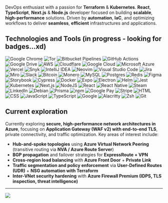 DevOps enthusiast with a passion for **Terraform** & **Kubernetes**. **React**, **TypeScript**, **Next.js** & **Node.js** developer focused on building **scalable**, **high-performance** solutions. Driven by **automation**, **IaC**, and optimizing workflows to deliver **seamless**, **efficient** infrastructures and applications.

## Technologies and Tools (in progress - looking for badges...xd)
![Google Chrome](https://img.shields.io/badge/Google%20Chrome-4285F4?logo=GoogleChrome&logoColor=white)
![Tor](https://img.shields.io/badge/Tor-7D4698?logo=Tor-Browser&logoColor=white)
![Bitbucket Pipelines](https://img.shields.io/badge/Bitbucket_Pipelines-0052CC?logo=bitbucket&logoColor=white)
![GitHub Actions](https://img.shields.io/badge/GitHub_Actions-2088FF?logo=github-actions&logoColor=white)
![Google Drive](https://img.shields.io/badge/Google%20Drive-4285F4?logo=googledrive&logoColor=fff)
![AWS](https://img.shields.io/badge/AWS-%23FF9900.svg?logo=amazon-web-services&logoColor=white)
![Cloudflare](https://img.shields.io/badge/Cloudflare-F38020?logo=Cloudflare&logoColor=white)
![Google Cloud](https://img.shields.io/badge/Google%20Cloud-%234285F4.svg?logo=google-cloud&logoColor=white)
![Microsoft Azure](https://custom-icon-badges.demolab.com/badge/Microsoft%20Azure-0089D6?logo=msazure&logoColor=white)
![Vercel](https://img.shields.io/badge/Vercel-%23000000.svg?logo=vercel&logoColor=white)
![Snyk](https://img.shields.io/badge/Snyk-4C4A73?logo=snyk&logoColor=fff)
![IntelliJ IDEA](https://img.shields.io/badge/IntelliJIDEA-000000.svg?logo=intellij-idea&logoColor=white)
![Neovim](https://img.shields.io/badge/Neovim-57A143?logo=neovim&logoColor=fff)
![Visual Studio Code](https://custom-icon-badges.demolab.com/badge/Visual%20Studio%20Code-0078d7.svg?logo=vsc&logoColor=white)
![Jira](https://img.shields.io/badge/Jira-0052CC?logo=jira&logoColor=fff)
![Miro](https://img.shields.io/badge/Miro-050038?logo=miro&logoColor=fff)
![Slack](https://img.shields.io/badge/Slack-4A154B?logo=slack&logoColor=fff)
![Bitcoin](https://img.shields.io/badge/Bitcoin-FF9900?logo=bitcoin&logoColor=white)
![Monero](https://img.shields.io/badge/Monero-F60?logo=monero&logoColor=fff)
![MySQL](https://img.shields.io/badge/MySQL-4479A1?logo=mysql&logoColor=fff)
![Postgres](https://img.shields.io/badge/Postgres-%23316192.svg?logo=postgresql&logoColor=white)
![Redis](https://img.shields.io/badge/Redis-%23DD0031.svg?logo=redis&logoColor=white)
![Figma](https://img.shields.io/badge/Figma-F24E1E?logo=figma&logoColor=white)
![Storybook](https://img.shields.io/badge/Storybook-FF4785?logo=storybook&logoColor=fff)
![Cypress](https://img.shields.io/badge/Cypress-69D3A7?logo=cypress&logoColor=fff)
![Docker](https://img.shields.io/badge/Docker-2496ED?logo=docker&logoColor=fff)
![Expo](https://img.shields.io/badge/Expo-000020?logo=expo&logoColor=fff)
![Electron](https://img.shields.io/badge/Electron-2B2E3A?logo=electron&logoColor=fff)
![Helm](https://img.shields.io/badge/Helm-0F1689?logo=helm&logoColor=fff)
![Jest](https://img.shields.io/badge/Jest-C21325?logo=jest&logoColor=fff)
![Kubernetes](https://img.shields.io/badge/Kubernetes-326CE5?logo=kubernetes&logoColor=fff)
![Next.js](https://img.shields.io/badge/Next.js-black?logo=next.js&logoColor=white)
![NodeJS](https://img.shields.io/badge/Node.js-6DA55F?logo=node.js&logoColor=white)
![React](https://img.shields.io/badge/React-%2320232a.svg?logo=react&logoColor=%2361DAFB)
![React Native](https://img.shields.io/badge/React_Native-%2320232a.svg?logo=react&logoColor=%2361DAFB)
![Steam](https://img.shields.io/badge/Steam-%23000000.svg?logo=steam&logoColor=white)
![LinkedIn](https://custom-icon-badges.demolab.com/badge/LinkedIn-0A66C2?logo=linkedin-white&logoColor=fff)
![Debian](https://img.shields.io/badge/Debian-A81D33?logo=debian&logoColor=fff)
![Prisma](https://img.shields.io/badge/Prisma-2D3748?logo=prisma&logoColor=white)
![npm](https://img.shields.io/badge/npm-CB3837?logo=npm&logoColor=fff)
![Google Pay](https://img.shields.io/badge/Google%20Pay-4285F4?logo=googlepay&logoColor=fff)
![Stripe](https://img.shields.io/badge/Stripe-5851DD?logo=stripe&logoColor=fff)
![HTML](https://img.shields.io/badge/HTML-%23E34F26.svg?logo=html5&logoColor=white)
![CSS](https://img.shields.io/badge/CSS-1572B6?logo=css3&logoColor=fff)
![JavaScript](https://img.shields.io/badge/JavaScript-F7DF1E?logo=javascript&logoColor=000)
![TypeScript](https://img.shields.io/badge/TypeScript-3178C6?logo=typescript&logoColor=fff)
![Google](https://img.shields.io/badge/Google-4285F4?logo=google&logoColor=white)
![Alacritty](https://img.shields.io/badge/Alacritty-F46D01?logo=alacritty&logoColor=fff)
![Zsh](https://img.shields.io/badge/Zsh-F15A24?logo=zsh&logoColor=fff)
![Git](https://img.shields.io/badge/Git-F05032?logo=git&logoColor=fff)

## Current exploration

Currently exploring **secure, high-performance network architectures in Azure**, focusing on **Application Gateway (WAF v2) with end-to-end TLS**, private connectivity, and traffic optimization. Key areas of interest include:
- **Hub-and-spoke topologies** using **Azure Virtual Network Peering** (transitive routing via **NVA / Azure Route Server**)
- **BGP propagation** and failover strategies for **ExpressRoute + VPN**
- **Cross-region load balancing** with **Azure Front Door** + **Private Link**
- **Traffic segmentation and policy enforcement** via **User-Defined Routes (UDR)** + **NSG automation with Terraform**
- **Inter-VNet security hardening** with **Azure Firewall Premium (IDPS, TLS inspection, threat intelligence)**

---

<img src="https://github-profile-trophy.vercel.app/?username=rootsher&theme=monokai&title=LongTimeUser,Organizations,Commits,Experience,Stars,Repositories,Followers,Issues" />
